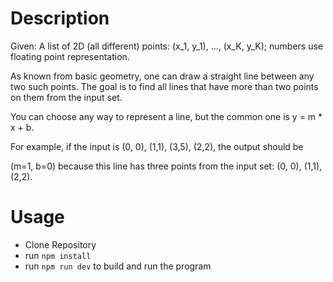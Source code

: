 # Description

Given: A list of 2D (all different) points: (x_1, y_1), ..., (x_K, y_K); numbers use floating point representation.

As known from basic geometry, one can draw a straight line between any two such points. The goal is to find all lines that have more than two points on them from the input set.

You can choose any way to represent a line, but the common one is y = m \* x + b.

For example, if the input is (0, 0), (1,1), (3,5), (2,2), the output should be

(m=1, b=0) because this line has three points from the input set: (0, 0), (1,1), (2,2).

# Usage

- Clone Repository
- run `npm install`
- run `npm run dev` to build and run the program
